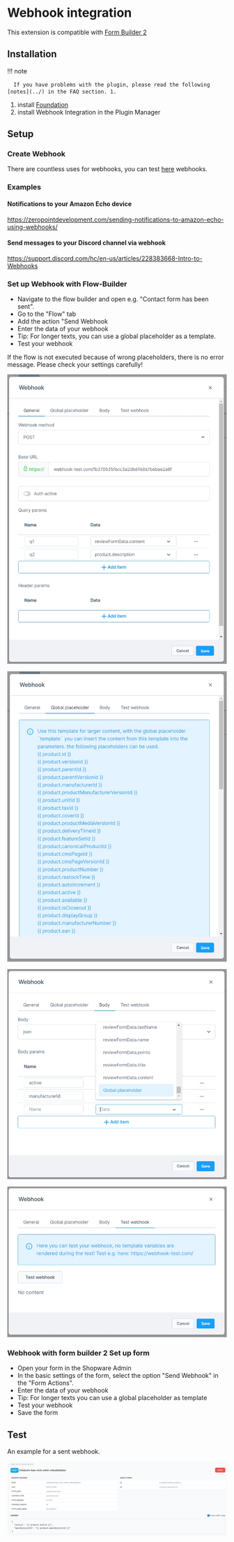 # Webhook integration

This extension is compatible with [Form Builder 2](../MoorlForms/index.md)

## Installation

!!! note

      If you have problems with the plugin, please read the following [notes](../) in the FAQ section. 1.

1. install
   [Foundation](../MoorlFoundation/index.md)
2. install Webhook Integration in the Plugin Manager

## Setup

### Create Webhook

There are countless uses for webhooks, you can test [here](https://webhook-test.com/) webhooks.

### Examples

#### Notifications to your Amazon Echo device

https://zeropointdevelopment.com/sending-notifications-to-amazon-echo-using-webhooks/

#### Send messages to your Discord channel via webhook

https://support.discord.com/hc/en-us/articles/228383668-Intro-to-Webhooks

### Set up Webhook with Flow-Builder

- Navigate to the flow builder and open e.g. "Contact form has been sent".
- Go to the "Flow" tab
- Add the action "Send Webhook
- Enter the data of your webhook
- Tip: For longer texts, you can use a global placeholder as a template.
- Test your webhook

If the flow is not executed because of wrong placeholders, there is no error message. Please check your settings carefully!

![](images/webhook-001.jpg)

![](images/webhook-002.jpg)

![](images/webhook-003.jpg)

![](images/webhook-004.jpg)

### Webhook with form builder 2 Set up form

- Open your form in the Shopware Admin
- In the basic settings of the form, select the option "Send Webhook" in the "Form Actions".
- Enter the data of your webhook
- Tip: For longer texts you can use a global placeholder as template
- Test your webhook
- Save the form

## Test

An example for a sent webhook.

![](images/webhook-005.jpg)
